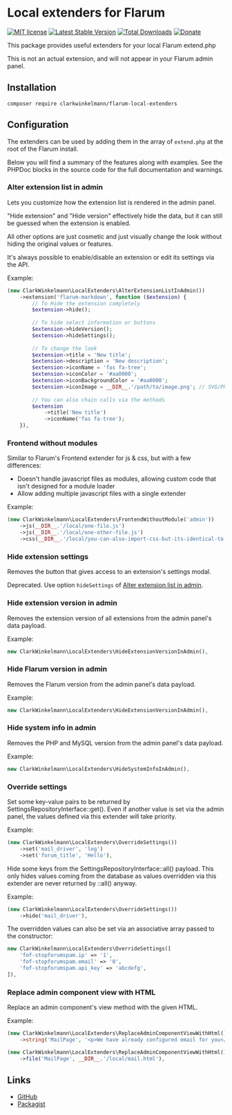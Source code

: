 # Local extenders for Flarum

[![MIT license](https://img.shields.io/badge/license-MIT-blue.svg)](https://github.com/clarkwinkelmann/flarum-local-extenders/blob/master/LICENSE.md) [![Latest Stable Version](https://img.shields.io/packagist/v/clarkwinkelmann/flarum-local-extenders.svg)](https://packagist.org/packages/clarkwinkelmann/flarum-local-extenders) [![Total Downloads](https://img.shields.io/packagist/dt/clarkwinkelmann/flarum-local-extenders.svg)](https://packagist.org/packages/clarkwinkelmann/flarum-local-extenders) [![Donate](https://img.shields.io/badge/paypal-donate-yellow.svg)](https://www.paypal.me/clarkwinkelmann)

This package provides useful extenders for your local Flarum extend.php

This is not an actual extension, and will not appear in your Flarum admin panel.

## Installation

    composer require clarkwinkelmann/flarum-local-extenders

## Configuration

The extenders can be used by adding them in the array of `extend.php` at the root of the Flarum install.

Below you will find a summary of the features along with examples.
See the PHPDoc blocks in the source code for the full documentation and warnings.

### Alter extension list in admin

Lets you customize how the extension list is rendered in the admin panel.

"Hide extension" and "Hide version" effectively hide the data, but it can still be guessed when the extension is enabled.

All other options are just cosmetic and just visually change the look without hiding the original values or features.

It's always possible to enable/disable an extension or edit its settings via the API.

Example:

```php
(new ClarkWinkelmann\LocalExtenders\AlterExtensionListInAdmin())
    ->extension('flarum-markdown', function ($extension) {
        // To Hide the extension completely
        $extension->hide();
        
        // To hide select information or buttons
        $extension->hideVersion();
        $extension->hideSettings();
        
        // To change the look
        $extension->title = 'New title';
        $extension->description = 'New description';
        $extension->iconName = 'fas fa-tree';
        $extension->iconColor = '#aa0000';
        $extension->iconBackgroundColor = '#aa0000';
        $extension->iconImage = __DIR__.'/path/to/image.png'; // SVG/PNG/JPG
        
        // You can also chain calls via the methods
        $extension
            ->title('New title')
            ->iconName('fas fa-tree');
    }),
```

### Frontend without modules

Similar to Flarum's Frontend extender for js & css, but with a few differences:

- Doesn't handle javascript files as modules, allowing custom code that isn't designed for a module loader
- Allow adding multiple javascript files with a single extender

Example:

```php
(new ClarkWinkelmann\LocalExtenders\FrontendWithoutModule('admin'))
    ->js(__DIR__.'/local/one-file.js')
    ->js(__DIR__.'/local/one-other-file.js')
    ->css(__DIR__.'/local/you-can-also-import-css-but-its-identical-to-the-core-extender.less'),
```

### Hide extension settings

Removes the button that gives access to an extension's settings modal.

Deprecated. Use option `hideSettings` of [Alter extension list in admin](#alter-extension-list-in-admin).

### Hide extension version in admin

Removes the extension version of all extensions from the admin panel's data payload.

Example:

```php
new ClarkWinkelmann\LocalExtenders\HideExtensionVersionInAdmin(),
```

### Hide Flarum version in admin

Removes the Flarum version from the admin panel's data payload.

Example:

```php
new ClarkWinkelmann\LocalExtenders\HideExtensionVersionInAdmin(),
```

### Hide system info in admin

Removes the PHP and MySQL version from the admin panel's data payload.

Example:

```php
new ClarkWinkelmann\LocalExtenders\HideSystemInfoInAdmin(),
```

### Override settings

Set some key-value pairs to be returned by SettingsRepositoryInterface::get().
Even if another value is set via the admin panel, the values defined via this extender will take priority.

Example:

```php
(new ClarkWinkelmann\LocalExtenders\OverrideSettings())
    ->set('mail_driver', 'log')
    ->set('forum_title', 'Hello'),
```

Hide some keys from the SettingsRepositoryInterface::all() payload.
This only hides values coming from the database as values overridden via this extender are never returned by ::all() anyway.

Example:

```php
(new ClarkWinkelmann\LocalExtenders\OverrideSettings())
    ->hide('mail_driver'),
```

The overridden values can also be set via an associative array passed to the constructor:

```php
new ClarkWinkelmann\LocalExtenders\OverrideSettings([
    'fof-stopforumspam.ip' => '1',
    'fof-stopforumspam.email' => '0',
    'fof-stopforumspam.api_key' => 'abcdefg',
]),
```

### Replace admin component view with HTML

Replace an admin component's view method with the given HTML.

Example:

```php
(new ClarkWinkelmann\LocalExtenders\ReplaceAdminComponentViewWithHtml())
    ->string('MailPage', '<p>We have already configured email for you</p>'),
```

```php
(new ClarkWinkelmann\LocalExtenders\ReplaceAdminComponentViewWithHtml())
    ->file('MailPage', __DIR__.'/local/mail.html'),
```

## Links

- [GitHub](https://github.com/clarkwinkelmann/flarum-local-extenders)
- [Packagist](https://packagist.org/packages/clarkwinkelmann/flarum-local-extenders)
